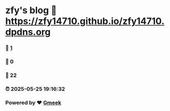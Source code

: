 # zfy's blog :link: https://zfy14710.github.io/zfy14710.dpdns.org 
### :page_facing_up: [1](https://zfy14710.github.io/zfy14710.dpdns.org/tag.html) 
### :speech_balloon: 0 
### :hibiscus: 22 
### :alarm_clock: 2025-05-25 19:16:32 
### Powered by :heart: [Gmeek](https://github.com/Meekdai/Gmeek)
